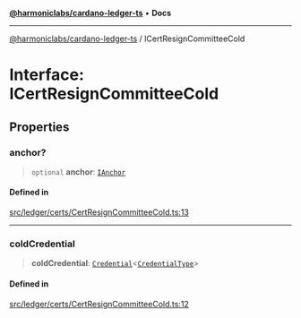 [**@harmoniclabs/cardano-ledger-ts**](../README.md) • **Docs**

***

[@harmoniclabs/cardano-ledger-ts](../globals.md) / ICertResignCommitteeCold

# Interface: ICertResignCommitteeCold

## Properties

### anchor?

> `optional` **anchor**: [`IAnchor`](IAnchor.md)

#### Defined in

[src/ledger/certs/CertResignCommitteeCold.ts:13](https://github.com/HarmonicLabs/cardano-ledger-ts/blob/94dd590ffe94133126b0d8d49920fc7b002e1975/src/ledger/certs/CertResignCommitteeCold.ts#L13)

***

### coldCredential

> **coldCredential**: [`Credential`](../classes/Credential.md)\<[`CredentialType`](../enumerations/CredentialType.md)\>

#### Defined in

[src/ledger/certs/CertResignCommitteeCold.ts:12](https://github.com/HarmonicLabs/cardano-ledger-ts/blob/94dd590ffe94133126b0d8d49920fc7b002e1975/src/ledger/certs/CertResignCommitteeCold.ts#L12)
